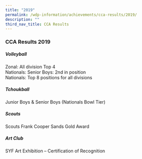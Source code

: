```yaml
---
title: "2019"
permalink: /wdp-information/achievements/cca-results/2019/
description: ""
third_nav_title: CCA Results
---
```

### **CCA Results 2019**

##### **Volleyball**
Zonal: All division Top 4<br>
Nationals: Senior Boys: 2nd in position<br>
Nationals: Top 8 positions for all divisions

##### **Tchoukball**
Junior Boys & Senior Boys (Nationals Bowl Tier)

##### **Scouts**
Scouts Frank Cooper Sands Gold Award

##### **Art Club**
SYF Art Exhibition – Certification of Recognition



